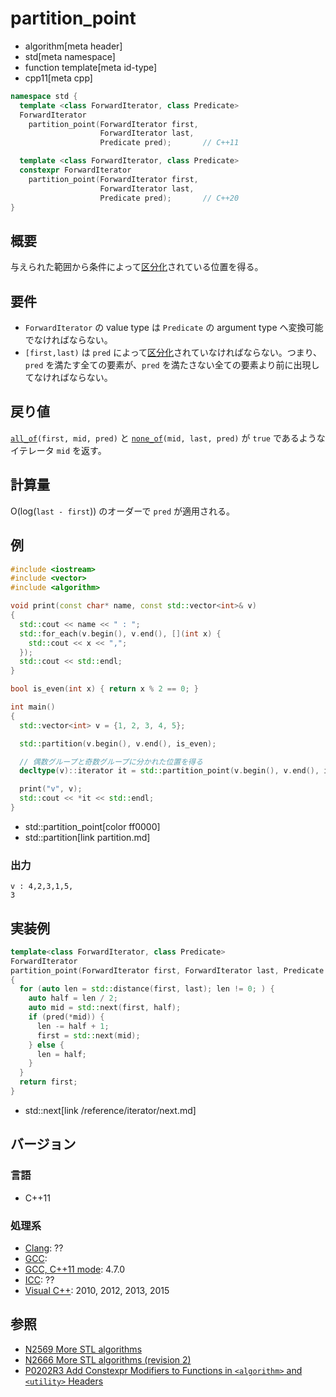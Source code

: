 # partition_point
* algorithm[meta header]
* std[meta namespace]
* function template[meta id-type]
* cpp11[meta cpp]

```cpp
namespace std {
  template <class ForwardIterator, class Predicate>
  ForwardIterator
    partition_point(ForwardIterator first,
                    ForwardIterator last,
                    Predicate pred);       // C++11

  template <class ForwardIterator, class Predicate>
  constexpr ForwardIterator
    partition_point(ForwardIterator first,
                    ForwardIterator last,
                    Predicate pred);       // C++20
}
```

## 概要
与えられた範囲から条件によって[区分化](/reference/algorithm.md#sequence-is-partitioned)されている位置を得る。


## 要件
- `ForwardIterator` の value type は `Predicate` の argument type へ変換可能でなければならない。
- `[first,last)` は `pred` によって[区分化](/reference/algorithm.md#sequence-is-partitioned)されていなければならない。つまり、`pred` を満たす全ての要素が、`pred` を満たさない全ての要素より前に出現してなければならない。


## 戻り値
[`all_of`](all_of.md)`(first, mid, pred)` と [`none_of`](none_of.md)`(mid, last, pred)` が `true` であるようなイテレータ `mid` を返す。


## 計算量
O(log(`last - first`)) のオーダーで `pred` が適用される。


## 例
```cpp example
#include <iostream>
#include <vector>
#include <algorithm>

void print(const char* name, const std::vector<int>& v)
{
  std::cout << name << " : ";
  std::for_each(v.begin(), v.end(), [](int x) {
    std::cout << x << ",";
  });
  std::cout << std::endl;
}

bool is_even(int x) { return x % 2 == 0; }

int main()
{
  std::vector<int> v = {1, 2, 3, 4, 5};

  std::partition(v.begin(), v.end(), is_even);

  // 偶数グループと奇数グループに分かれた位置を得る
  decltype(v)::iterator it = std::partition_point(v.begin(), v.end(), is_even);

  print("v", v);
  std::cout << *it << std::endl;
}
```
* std::partition_point[color ff0000]
* std::partition[link partition.md]

### 出力
```
v : 4,2,3,1,5,
3
```

## 実装例
```cpp
template<class ForwardIterator, class Predicate>
ForwardIterator
partition_point(ForwardIterator first, ForwardIterator last, Predicate pred)
{
  for (auto len = std::distance(first, last); len != 0; ) {
    auto half = len / 2;
    auto mid = std::next(first, half);
    if (pred(*mid)) {
      len -= half + 1;
      first = std::next(mid);
    } else {
      len = half;
    }
  }
  return first;
}
```
* std::next[link /reference/iterator/next.md]


## バージョン
### 言語
- C++11


### 処理系
- [Clang](/implementation.md#clang): ??
- [GCC](/implementation.md#gcc): 
- [GCC, C++11 mode](/implementation.md#gcc): 4.7.0
- [ICC](/implementation.md#icc): ??
- [Visual C++](/implementation.md#visual_cpp): 2010, 2012, 2013, 2015


## 参照
- [N2569 More STL algorithms](http://www.open-std.org/jtc1/sc22/wg21/docs/papers/2008/n2569.pdf)
- [N2666 More STL algorithms (revision 2)](http://www.open-std.org/jtc1/sc22/wg21/docs/papers/2008/n2666.pdf)
- [P0202R3 Add Constexpr Modifiers to Functions in `<algorithm>` and `<utility>` Headers](http://www.open-std.org/jtc1/sc22/wg21/docs/papers/2017/p0202r3.html)
